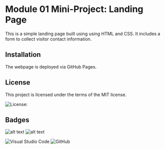 # Module 01 Mini-Project: Landing Page

This is a simple landing page built using using HTML and CSS. It includes a form to collect visitor contact information. 


## Installation

The webpage is deployed via GitHub Pages.


## License

This project is licensed under the terms of the MIT license.

![License: ](https://img.shields.io/badge/License-MIT-blueviolet.svg)


## Badges

![alt text](https://img.shields.io/badge/HTML-239120?style=for-the-badge&logo=html5&logoColor=white) ![alt text]( https://img.shields.io/badge/CSS-239120?&style=for-the-badge&logo=css3&logoColor=white)

![Visual Studio Code](https://img.shields.io/badge/Visual%20Studio%20Code-0078d7.svg?style=for-the-badge&logo=visual-studio-code&logoColor=white) ![GitHub](https://img.shields.io/badge/github-%23121011.svg?style=for-the-badge&logo=github&logoColor=white)
